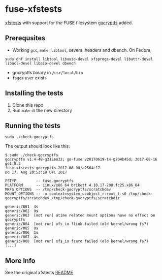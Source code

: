 fuse-xfstests
=============

[xfstests](https://kernel.googlesource.com/pub/scm/fs/ext2/xfstests-bld/+/HEAD/Documentation/what-is-xfstests.md)
with support for the FUSE filesystem [gocryptfs](https://github.com/rfjakob/gocryptfs)
added.

Prerequsites
------------

* Working `gcc`, `make`, `libtool`, several headers and dbench. On Fedora,
```
sudo dnf install libtool libuuid-devel xfsprogs-devel libattr-devel libacl-devel libaio-devel dbench
```
* gocryptfs binary in `/usr/local/bin`
* `fsgqa` user exists

Installing the tests
--------------------

1. Clone this repo
2. Run `make` in the new directory

Running the tests
-----------------

```
sudo ./check-gocryptfs
```

The output should look like this:

```
$ sudo ./check-gocryptfs
gocryptfs v1.4-48-g312ea32; go-fuse v20170619-14-g204b45d; 2017-08-16 go1.8.3
fuse-xfstests gocryptfs-2017-08-08/a2564c17
Do 17. Aug 20:53:19 UTC 2017

FSTYP         -- fuse.gocryptfs
PLATFORM      -- Linux/x86_64 brikett 4.10.17-200.fc25.x86_64
MKFS_OPTIONS  -- /tmp/check-gocryptfs/scratchdev
MOUNT_OPTIONS -- -o context=system_u:object_r:root_t:s0 /tmp/check-gocryptfs/scratchdev /tmp/check-gocryptfs/scratchdir

generic/001	 4s
generic/002	 0s
generic/003	 [not run] atime related mount options have no effect on gocryptfs
generic/004	 [not run] xfs_io flink failed (old kernel/wrong fs?)
generic/005	 0s
generic/006	 1s
generic/007	 4s
generic/008	 [not run] xfs_io fzero failed (old kernel/wrong fs?)
[...]
```

More Info
---------

See the original xfstests [README](README)
